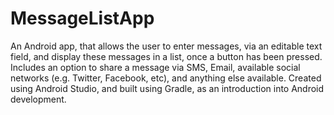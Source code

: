 MessageListApp
==============

An Android app, that allows the user to enter messages, via an editable text field, and display these messages in a list, once a button has been pressed. Includes an option to share a message via SMS, Email, available social networks (e.g. Twitter, Facebook, etc), and anything else available. Created using Android Studio, and built using Gradle, as an introduction into Android development.
